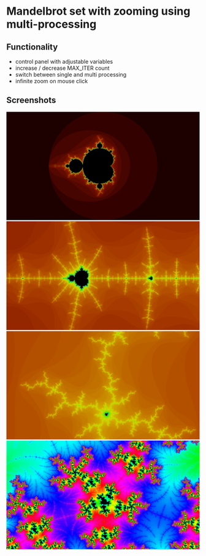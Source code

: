 # Mandelbrot set with zooming using multi-processing

## Functionality
- control panel with adjustable variables
- increase / decrease MAX_ITER count
- switch between single and multi processing
- infinite zoom on mouse click

## Screenshots

![Screenshot 1](/screenshots/mandelbrot-1.jpg)
![Screenshot 2](/screenshots/mandelbrot-2.jpg)
![Screenshot 3](/screenshots/mandelbrot-3.jpg)
![Screenshot 4](/screenshots/mandelbrot-4.jpg)